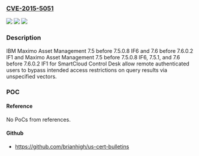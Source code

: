 ### [CVE-2015-5051](https://cve.mitre.org/cgi-bin/cvename.cgi?name=CVE-2015-5051)
![](https://img.shields.io/static/v1?label=Product&message=n%2Fa&color=blue)
![](https://img.shields.io/static/v1?label=Version&message=n%2Fa&color=blue)
![](https://img.shields.io/static/v1?label=Vulnerability&message=n%2Fa&color=brighgreen)

### Description

IBM Maximo Asset Management 7.5 before 7.5.0.8 IF6 and 7.6 before 7.6.0.2 IF1 and Maximo Asset Management 7.5 before 7.5.0.8 IF6, 7.5.1, and 7.6 before 7.6.0.2 IF1 for SmartCloud Control Desk allow remote authenticated users to bypass intended access restrictions on query results via unspecified vectors.

### POC

#### Reference
No PoCs from references.

#### Github
- https://github.com/brianhigh/us-cert-bulletins

